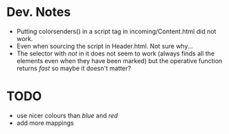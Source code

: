 # Dev. Notes

* Putting colorsenders() in a script tag in incoming/Content.html did not work.
* Even when sourcing the script in Header.html. Not sure why...
* The selector with _not_ in it does not seem to work (always finds all the elements even when they have been marked) but the operative function returns _fast_ so maybe it doesn't matter?

# TODO
* use nicer colours than _blue_ and _red_
* add more mappings
